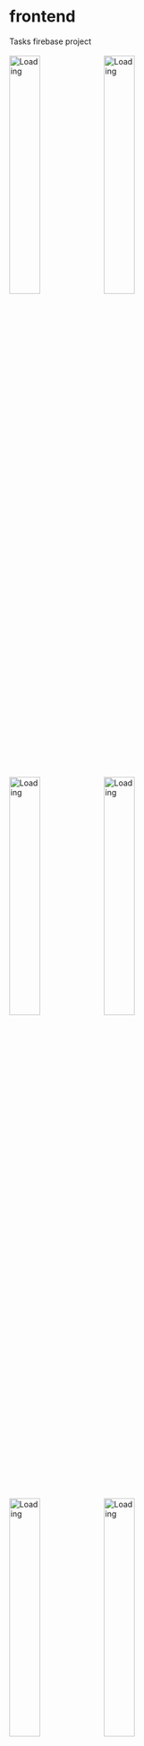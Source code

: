 # frontend

Tasks firebase project
<br>
<br>
<img width="33%" align="left" src = "assets/images/screenshot_0.png" alt ="Loading">
<img width="33%" align="left" src = "assets/images/screenshot_1.png" alt ="Loading">
<img width="33%" align="left" src = "assets/images/screenshot_2.png" alt ="Loading">
<img width="33%" align="left" src = "assets/images/screenshot_3.png" alt ="Loading">
<img width="33%" align="left" src = "assets/images/screenshot_4.png" alt ="Loading">
<img width="33%" align="left" src = "assets/images/screenshot_5.png" alt ="Loading">